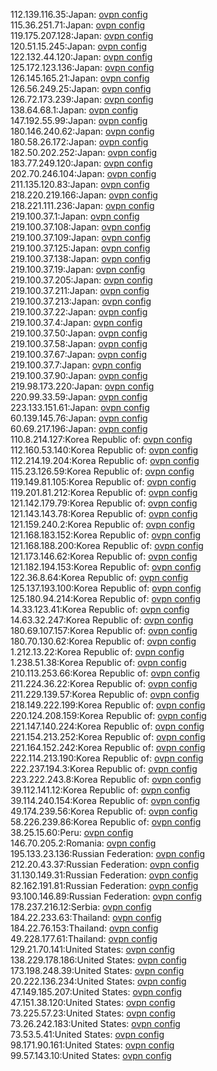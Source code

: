 112.139.116.35:Japan: [ovpn config](vpn/112_139_116_35.ovpn)  
115.36.251.71:Japan: [ovpn config](vpn/115_36_251_71.ovpn)  
119.175.207.128:Japan: [ovpn config](vpn/119_175_207_128.ovpn)  
120.51.15.245:Japan: [ovpn config](vpn/120_51_15_245.ovpn)  
122.132.44.120:Japan: [ovpn config](vpn/122_132_44_120.ovpn)  
125.172.123.136:Japan: [ovpn config](vpn/125_172_123_136.ovpn)  
126.145.165.21:Japan: [ovpn config](vpn/126_145_165_21.ovpn)  
126.56.249.25:Japan: [ovpn config](vpn/126_56_249_25.ovpn)  
126.72.173.239:Japan: [ovpn config](vpn/126_72_173_239.ovpn)  
138.64.68.1:Japan: [ovpn config](vpn/138_64_68_1.ovpn)  
147.192.55.99:Japan: [ovpn config](vpn/147_192_55_99.ovpn)  
180.146.240.62:Japan: [ovpn config](vpn/180_146_240_62.ovpn)  
180.58.26.172:Japan: [ovpn config](vpn/180_58_26_172.ovpn)  
182.50.202.252:Japan: [ovpn config](vpn/182_50_202_252.ovpn)  
183.77.249.120:Japan: [ovpn config](vpn/183_77_249_120.ovpn)  
202.70.246.104:Japan: [ovpn config](vpn/202_70_246_104.ovpn)  
211.135.120.83:Japan: [ovpn config](vpn/211_135_120_83.ovpn)  
218.220.219.166:Japan: [ovpn config](vpn/218_220_219_166.ovpn)  
218.221.111.236:Japan: [ovpn config](vpn/218_221_111_236.ovpn)  
219.100.37.1:Japan: [ovpn config](vpn/219_100_37_1.ovpn)  
219.100.37.108:Japan: [ovpn config](vpn/219_100_37_108.ovpn)  
219.100.37.109:Japan: [ovpn config](vpn/219_100_37_109.ovpn)  
219.100.37.125:Japan: [ovpn config](vpn/219_100_37_125.ovpn)  
219.100.37.138:Japan: [ovpn config](vpn/219_100_37_138.ovpn)  
219.100.37.19:Japan: [ovpn config](vpn/219_100_37_19.ovpn)  
219.100.37.205:Japan: [ovpn config](vpn/219_100_37_205.ovpn)  
219.100.37.211:Japan: [ovpn config](vpn/219_100_37_211.ovpn)  
219.100.37.213:Japan: [ovpn config](vpn/219_100_37_213.ovpn)  
219.100.37.22:Japan: [ovpn config](vpn/219_100_37_22.ovpn)  
219.100.37.4:Japan: [ovpn config](vpn/219_100_37_4.ovpn)  
219.100.37.50:Japan: [ovpn config](vpn/219_100_37_50.ovpn)  
219.100.37.58:Japan: [ovpn config](vpn/219_100_37_58.ovpn)  
219.100.37.67:Japan: [ovpn config](vpn/219_100_37_67.ovpn)  
219.100.37.7:Japan: [ovpn config](vpn/219_100_37_7.ovpn)  
219.100.37.90:Japan: [ovpn config](vpn/219_100_37_90.ovpn)  
219.98.173.220:Japan: [ovpn config](vpn/219_98_173_220.ovpn)  
220.99.33.59:Japan: [ovpn config](vpn/220_99_33_59.ovpn)  
223.133.151.61:Japan: [ovpn config](vpn/223_133_151_61.ovpn)  
60.139.145.76:Japan: [ovpn config](vpn/60_139_145_76.ovpn)  
60.69.217.196:Japan: [ovpn config](vpn/60_69_217_196.ovpn)  
110.8.214.127:Korea Republic of: [ovpn config](vpn/110_8_214_127.ovpn)  
112.160.53.140:Korea Republic of: [ovpn config](vpn/112_160_53_140.ovpn)  
112.214.19.204:Korea Republic of: [ovpn config](vpn/112_214_19_204.ovpn)  
115.23.126.59:Korea Republic of: [ovpn config](vpn/115_23_126_59.ovpn)  
119.149.81.105:Korea Republic of: [ovpn config](vpn/119_149_81_105.ovpn)  
119.201.81.212:Korea Republic of: [ovpn config](vpn/119_201_81_212.ovpn)  
121.142.179.79:Korea Republic of: [ovpn config](vpn/121_142_179_79.ovpn)  
121.143.143.78:Korea Republic of: [ovpn config](vpn/121_143_143_78.ovpn)  
121.159.240.2:Korea Republic of: [ovpn config](vpn/121_159_240_2.ovpn)  
121.168.183.152:Korea Republic of: [ovpn config](vpn/121_168_183_152.ovpn)  
121.168.188.200:Korea Republic of: [ovpn config](vpn/121_168_188_200.ovpn)  
121.173.146.62:Korea Republic of: [ovpn config](vpn/121_173_146_62.ovpn)  
121.182.194.153:Korea Republic of: [ovpn config](vpn/121_182_194_153.ovpn)  
122.36.8.64:Korea Republic of: [ovpn config](vpn/122_36_8_64.ovpn)  
125.137.193.100:Korea Republic of: [ovpn config](vpn/125_137_193_100.ovpn)  
125.180.94.214:Korea Republic of: [ovpn config](vpn/125_180_94_214.ovpn)  
14.33.123.41:Korea Republic of: [ovpn config](vpn/14_33_123_41.ovpn)  
14.63.32.247:Korea Republic of: [ovpn config](vpn/14_63_32_247.ovpn)  
180.69.107.157:Korea Republic of: [ovpn config](vpn/180_69_107_157.ovpn)  
180.70.130.62:Korea Republic of: [ovpn config](vpn/180_70_130_62.ovpn)  
1.212.13.22:Korea Republic of: [ovpn config](vpn/1_212_13_22.ovpn)  
1.238.51.38:Korea Republic of: [ovpn config](vpn/1_238_51_38.ovpn)  
210.113.253.66:Korea Republic of: [ovpn config](vpn/210_113_253_66.ovpn)  
211.224.36.22:Korea Republic of: [ovpn config](vpn/211_224_36_22.ovpn)  
211.229.139.57:Korea Republic of: [ovpn config](vpn/211_229_139_57.ovpn)  
218.149.222.199:Korea Republic of: [ovpn config](vpn/218_149_222_199.ovpn)  
220.124.208.159:Korea Republic of: [ovpn config](vpn/220_124_208_159.ovpn)  
221.147.140.224:Korea Republic of: [ovpn config](vpn/221_147_140_224.ovpn)  
221.154.213.252:Korea Republic of: [ovpn config](vpn/221_154_213_252.ovpn)  
221.164.152.242:Korea Republic of: [ovpn config](vpn/221_164_152_242.ovpn)  
222.114.213.190:Korea Republic of: [ovpn config](vpn/222_114_213_190.ovpn)  
222.237.194.3:Korea Republic of: [ovpn config](vpn/222_237_194_3.ovpn)  
223.222.243.8:Korea Republic of: [ovpn config](vpn/223_222_243_8.ovpn)  
39.112.141.12:Korea Republic of: [ovpn config](vpn/39_112_141_12.ovpn)  
39.114.240.154:Korea Republic of: [ovpn config](vpn/39_114_240_154.ovpn)  
49.174.239.56:Korea Republic of: [ovpn config](vpn/49_174_239_56.ovpn)  
58.226.239.86:Korea Republic of: [ovpn config](vpn/58_226_239_86.ovpn)  
38.25.15.60:Peru: [ovpn config](vpn/38_25_15_60.ovpn)  
146.70.205.2:Romania: [ovpn config](vpn/146_70_205_2.ovpn)  
195.133.23.136:Russian Federation: [ovpn config](vpn/195_133_23_136.ovpn)  
212.20.43.37:Russian Federation: [ovpn config](vpn/212_20_43_37.ovpn)  
31.130.149.31:Russian Federation: [ovpn config](vpn/31_130_149_31.ovpn)  
82.162.191.81:Russian Federation: [ovpn config](vpn/82_162_191_81.ovpn)  
93.100.146.89:Russian Federation: [ovpn config](vpn/93_100_146_89.ovpn)  
178.237.216.12:Serbia: [ovpn config](vpn/178_237_216_12.ovpn)  
184.22.233.63:Thailand: [ovpn config](vpn/184_22_233_63.ovpn)  
184.22.76.153:Thailand: [ovpn config](vpn/184_22_76_153.ovpn)  
49.228.177.61:Thailand: [ovpn config](vpn/49_228_177_61.ovpn)  
129.21.70.141:United States: [ovpn config](vpn/129_21_70_141.ovpn)  
138.229.178.186:United States: [ovpn config](vpn/138_229_178_186.ovpn)  
173.198.248.39:United States: [ovpn config](vpn/173_198_248_39.ovpn)  
20.222.136.234:United States: [ovpn config](vpn/20_222_136_234.ovpn)  
47.149.185.207:United States: [ovpn config](vpn/47_149_185_207.ovpn)  
47.151.38.120:United States: [ovpn config](vpn/47_151_38_120.ovpn)  
73.225.57.23:United States: [ovpn config](vpn/73_225_57_23.ovpn)  
73.26.242.183:United States: [ovpn config](vpn/73_26_242_183.ovpn)  
73.53.5.41:United States: [ovpn config](vpn/73_53_5_41.ovpn)  
98.171.90.161:United States: [ovpn config](vpn/98_171_90_161.ovpn)  
99.57.143.10:United States: [ovpn config](vpn/99_57_143_10.ovpn)  
